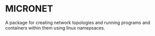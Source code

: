 # MICRONET

A package for creating network topologies and running programs and containers
within them using linux namepsaces.
